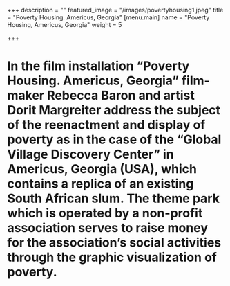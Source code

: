 +++
description = ""
featured_image = "/images/povertyhousing1.jpeg"
title = "Poverty Housing. Americus, Georgia"
[menu.main]
name = "Poverty Housing, Americus, Georgia"
weight = 5

+++
# In the film installation “Poverty Housing. Americus, Georgia” film-maker Rebecca Baron and artist Dorit Margreiter address the subject of the reenactment and display of poverty as in the case of the “Global Village Discovery Center” in Americus, Georgia (USA), which contains a replica of an existing South African slum. The theme park which is operated by a non-profit association serves to raise money for the association’s social activities through the graphic visualization of poverty.